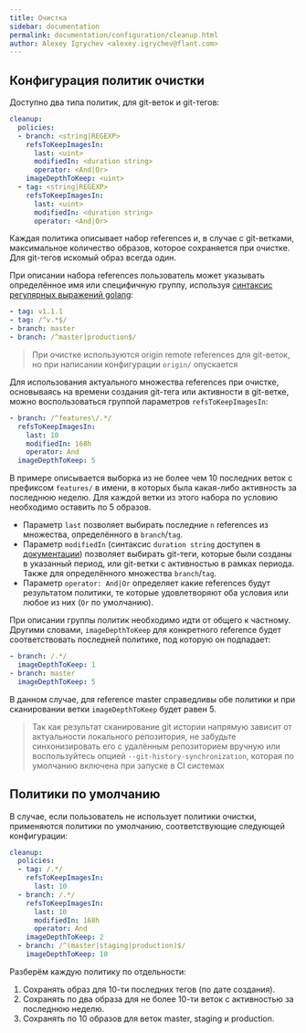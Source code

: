 ```yaml
---
title: Очистка
sidebar: documentation
permalink: documentation/configuration/cleanup.html
author: Alexey Igrychev <alexey.igrychev@flant.com>
---
```


## Конфигурация политик очистки

Доступно два типа политик, для git-веток и git-тегов:

```yaml
cleanup:
  policies:
  - branch: <string|REGEXP>
    refsToKeepImagesIn:
      last: <uint>
      modifiedIn: <duration string>
      operator: <And|Or>
    imageDepthToKeep: <uint>
  - tag: <string|REGEXP>
    refsToKeepImagesIn:
      last: <uint>
      modifiedIn: <duration string>
      operator: <And|Or>
```

Каждая политика описывает набор references и, в случае с git-ветками, максимальное количество образов, которое сохраняется при очистке. Для git-тегов искомый образ всегда один. 

При описании набора references пользователь может указывать определённое имя или специфичную группу, используя [синтаксис регулярных выражений golang](https://golang.org/pkg/regexp/syntax/#hdr-Syntax):

```yaml
- tag: v1.1.1
- tag: /^v.*$/
- branch: master
- branch: /^master|production$/
```

> При очистке используются origin remote references для git-веток, но при написании конфигурации `origin/` опускается 

Для использования актуального множества references при очистке, основываясь на времени создания git-тега или активности в git-ветке, можно воспользоваться группой параметров `refsToKeepImagesIn`:

```yaml
- branch: /^features\/.*/
  refsToKeepImagesIn:
    last: 10
    modifiedIn: 168h
    operator: And
  imageDepthToKeep: 5
``` 

В примере описывается выборка из не более чем 10 последних веток с префиксом `features/` в имени, в которых была какая-либо активность за последнюю неделю. Для каждой ветки из этого набора по условию необходимо оставить по 5 образов.

- Параметр `last` позволяет выбирать последние `n` references из множества, определённого в `branch`/`tag`.
- Параметр `modifiedIn` (синтаксис `duration string` доступен в [документации](https://golang.org/pkg/time/#ParseDuration)) позволяет выбирать git-теги, которые были созданы в указанный период, или git-ветки с активностью в рамках периода. Также для определённого множества `branch`/`tag`.
- Параметр `operator: And|Or` определяет какие references будут результатом политики, те которые удовлетворяют оба условия или любое из них (`Or` по умолчанию).

При описании группы политик необходимо идти от общего к частному. Другими словами, `imageDepthToKeep` для конкретного reference будет соответствовать последней политике, под которую он подпадает:

```yaml
- branch: /.*/
  imageDepthToKeep: 1
- branch: master
  imageDepthToKeep: 5
```

В данном случае, для reference master справедливы обе политики и при сканировании ветки `imageDepthToKeep` будет равен 5.

> Так как результат сканирование git истории напрямую зависит от актуальности локального репозитория, не забудьте синхонизировать его с удалённым репозиторием вручную или воспользуйтесь опцией `--git-history-synchronization`, которая по умолчанию включена при запуске в CI системах

## Политики по умолчанию

В случае, если пользователь не использует политики очистки, применяются политики по умолчанию, соответствующие следующей конфигурации:

```yaml
cleanup:
  policies:
  - tag: /.*/
    refsToKeepImagesIn:
      last: 10
  - branch: /.*/
    refsToKeepImagesIn:
      last: 10
      modifiedIn: 168h
      operator: And
    imageDepthToKeep: 2
  - branch: /^(master|staging|production)$/
    imageDepthToKeep: 10
``` 

Разберём каждую политику по отдельности:

1. Сохранять образ для 10-ти последних тегов (по дате создания).
2. Сохранять по два образа для не более 10-ти веток с активностью за последнюю неделю. 
3. Сохранять по 10 образов для веток master, staging и production. 
